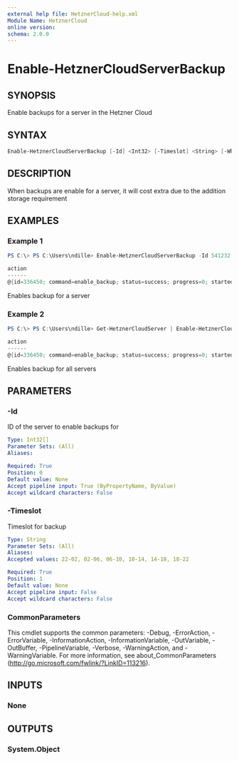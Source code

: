 ```yaml
---
external help file: HetznerCloud-help.xml
Module Name: HetznerCloud
online version:
schema: 2.0.0
---
```


# Enable-HetznerCloudServerBackup

## SYNOPSIS

Enable backups for a server in the Hetzner Cloud

## SYNTAX

```powershell
Enable-HetznerCloudServerBackup [-Id] <Int32> [-Timeslot] <String> [-WhatIf] [-Confirm] [<CommonParameters>]
```

## DESCRIPTION

When backups are enable for a server, it will cost extra due to the addition storage requirement

## EXAMPLES

### Example 1

```powershell
PS C:\> PS C:\Users\ndille> Enable-HetznerCloudServerBackup -Id 541232 -Timeslot '02-06'

action
------
@{id=336450; command=enable_backup; status=success; progress=0; started=2018-03-08T13:55:05+00:00; finished=2018-03-...
```

Enables backup for a server

### Example 2

```powershell
PS C:\> PS C:\Users\ndille> Get-HetznerCloudServer | Enable-HetznerCloudServerBackup -Timeslot '02-06'

action
------
@{id=336450; command=enable_backup; status=success; progress=0; started=2018-03-08T13:55:05+00:00; finished=2018-03-...
```

Enables backup for all servers

## PARAMETERS

### -Id

ID of the server to enable backups for

```yaml
Type: Int32[]
Parameter Sets: (All)
Aliases:

Required: True
Position: 0
Default value: None
Accept pipeline input: True (ByPropertyName, ByValue)
Accept wildcard characters: False
```

### -Timeslot

Timeslot for backup

```yaml
Type: String
Parameter Sets: (All)
Aliases:
Accepted values: 22-02, 02-06, 06-10, 10-14, 14-18, 18-22

Required: True
Position: 1
Default value: None
Accept pipeline input: False
Accept wildcard characters: False
```

### CommonParameters

This cmdlet supports the common parameters: -Debug, -ErrorAction, -ErrorVariable, -InformationAction, -InformationVariable, -OutVariable, -OutBuffer, -PipelineVariable, -Verbose, -WarningAction, and -WarningVariable.
For more information, see about_CommonParameters (http://go.microsoft.com/fwlink/?LinkID=113216).

## INPUTS

### None

## OUTPUTS

### System.Object
